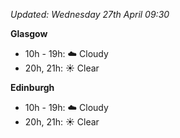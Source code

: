*Updated: Wednesday 27th April 09:30*

**Glasgow**

* 10h - 19h: :cloud: Cloudy
* 20h, 21h: :sunny: Clear

**Edinburgh**

* 10h - 19h: :cloud: Cloudy
* 20h, 21h: :sunny: Clear
